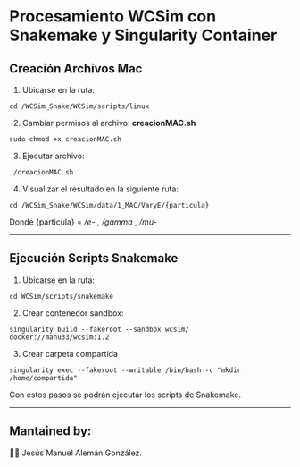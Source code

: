 # Procesamiento WCSim con Snakemake y Singularity Container

## Creación Archivos Mac

1. Ubicarse en la ruta:
```
cd /WCSim_Snake/WCSim/scripts/linux
```
2. Cambiar permisos al archivo:  **creacionMAC.sh**
```
sudo chmod +x creacionMAC.sh
```
3. Ejecutar archivo:
```
./creacionMAC.sh
```
4. Visualizar el resultado en la siguiente ruta: 

```
cd /WCSim_Snake/WCSim/data/1_MAC/VaryE/{particula}
```
  Donde {particula} = _/e-_ , _/gamma_ , _/mu-_

___

## Ejecución Scripts Snakemake

1. Ubicarse en la ruta: 
```
cd WCSim/scripts/snakemake
```
2. Crear contenedor sandbox:
```
singularity build --fakeroot --sandbox wcsim/ docker://manu33/wcsim:1.2  
``` 
3. Crear carpeta compartida
```
singularity exec --fakeroot --writable /bin/bash -c "mkdir /home/compartida"
```
Con estos pasos se podrán ejecutar los scripts de Snakemake.
___
## Mantained by:
:man_technologist: Jesús Manuel Alemán González.
